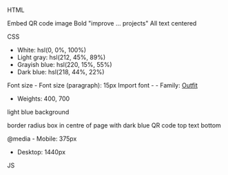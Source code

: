 HTML



Embed QR code image
Bold "improve ... projects"
All text centered 



CSS

- White: hsl(0, 0%, 100%)
- Light gray: hsl(212, 45%, 89%)
- Grayish blue: hsl(220, 15%, 55%)
- Dark blue: hsl(218, 44%, 22%)

Font size - Font size (paragraph): 15px
Import font - - Family: [Outfit](https://fonts.google.com/specimen/Outfit)
- Weights: 400, 700


light blue background

border radius box in centre of page with 
dark blue QR code top
text bottom

@media - Mobile: 375px
- Desktop: 1440px


JS